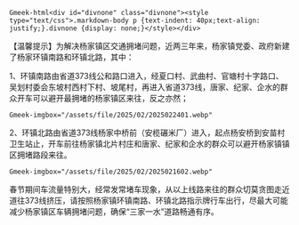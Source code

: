 `Gmeek-html<div id="divnone" class="divnone"><style type="text/css">.markdown-body p {text-indent: 40px;text-align: justify;}.divnone {display: none;}</style></div>`

<p>【温馨提示】为解决杨家镇区交通拥堵问题，近两三年来，杨家镇党委、政府新建了杨家环镇南路和环镇北路，其中：</p>
<p>1、环镇南路由省道373线公和路口进入，经夏口村、武曲村、官塘村十字路口、吴划村委会东坡村西村下村、坡尾村，再进入省道373线，唐家、纪家、企水的群众开车可以避开最拥堵的杨家镇区来往，反之亦然；</p>

`Gmeek-imgbox="/assets/file/2025/02/2025022401.webp"`

<p>2、环镇北路由省道373线杨家中桥前（安榄碾米厂）进入，起点杨安桥到安苗村卫生站止，开车前往杨家镇北片村庄和唐家、纪家和企水的群众可以避开杨家镇镇区拥堵路段来往。</p>

`Gmeek-imgbox="/assets/file/2025/02/2025021602.webp"`

<p>春节期间车流量特别大，经常发常堵车现象，从以上线路来往的群众切莫贪图走近道往373线挤压，请按照杨家镇环镇南路、环镇北路指示牌行车出行，尽最大可能减少杨家镇区车辆拥堵问题，确保“三家一水”道路畅通有序。</p>